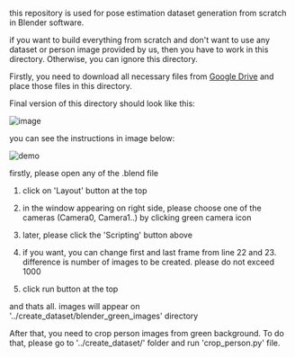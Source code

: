 this repository is used for pose estimation dataset generation from scratch in Blender software.

if you want to build everything from scratch and don't want to use any dataset or person image provided by us, then you have to work in this directory. Otherwise, you can ignore this directory.

Firstly, you need to download all necessary files from [Google Drive](https://drive.google.com/drive/folders/1FnpukmwsdHjtwxJF23tBHmguwwvTj61x?usp=sharing) and place those files in this directory.

Final version of this directory should look like this:

![image](https://user-images.githubusercontent.com/63475020/163544505-4027373f-f5c3-4eb5-9670-3b3db8ef3017.png)

you can see the instructions in image below:

![demo](https://user-images.githubusercontent.com/63475020/163538141-be564416-879b-482d-bf90-35e42774bad6.png)


firstly, please open any of the .blend file 

1.	click on 'Layout' button at the top

2.	in the window appearing on right side, please choose one of the cameras (Camera0, Camera1..) by clicking green camera icon

3.	later, please click the 'Scripting' button above

4.	if you want, you can change first and last frame from line 22 and 23. difference is number of images to be created. please do not exceed 1000

5.	click run button at the top



and thats all. images will appear on '../create_dataset/blender_green_images'    directory

After that, you need to crop person images from green background. To do that, please go to '../create_dataset/' folder and run 'crop_person.py' file.

